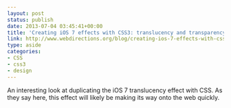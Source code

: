 ```yaml
---
layout: post
status: publish
date: 2013-07-04 03:45:41+00:00
title: 'Creating iOS 7 effects with CSS3: translucency and transparency | Web Directions'
link: http://www.webdirections.org/blog/creating-ios-7-effects-with-css3-translucency-and-transparency/
type: aside
categories:
- CSS
- css3
- design
---
```


An interesting look at duplicating the iOS 7 translucency effect with CSS. As they say here, this effect will likely be making its way onto the web quickly.

